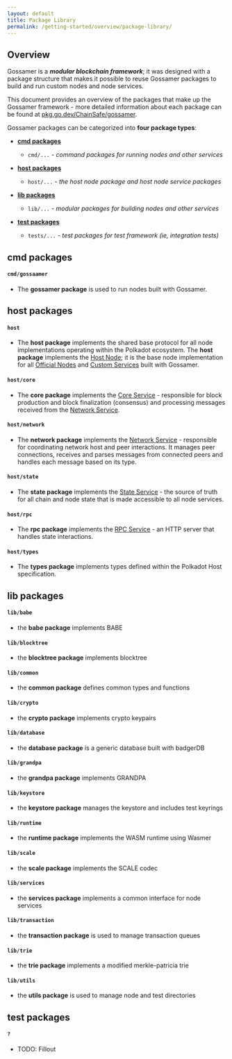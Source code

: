```yaml
---
layout: default
title: Package Library
permalink: /getting-started/overview/package-library/
---
```


## Overview

Gossamer is a ***modular blockchain framework***; it was designed with a package structure that makes it possible to reuse Gossamer packages to build and run custom nodes and node services.

This document provides an overview of the packages that make up the Gossamer framework - more detailed information about each package can be found at <a target="_blank" rel="noopener noreferrer" href="https://pkg.go.dev/github.com/ChainSafe/gossamer">pkg.go.dev/ChainSafe/gossamer</a>.

Gossamer packages can be categorized into **four package types**:

- **[cmd packages](#cmd-packages)**

    - `cmd/...` - _command packages for running nodes and other services_

- **[host packages](#host-packages)**

    - `host/...` - _the host node package and host node service packages_

- **[lib packages](#lib-packages)**

    - `lib/...` - _modular packages for building nodes and other services_

- **[test packages](#test-packages)**

    - `tests/...` - _test packages for test framework (ie, integration tests)_

## cmd packages

#### `cmd/gossaamer`

- The **gossamer package** is used to run nodes built with Gossamer.

## host packages

#### `host`

- The **host package** implements the shared base protocol for all node implementations operating within the Polkadot ecosystem. The **host package** implements the [Host Node](/building-gossamer/host-architecture#host-node); it is the base node implementation for all [Official Nodes](/building-gossamer/host-architecture#official-nodes) and [Custom Services](/building-gossamer/host-architecture#custom-services) built with Gossamer.

#### `host/core`

- The **core package** implements the [Core Service](/building-gossamer/host-architecture#core-service) -  responsible for block production and block finalization (consensus) and processing messages received from the [Network Service](/building-gossamer/host-architecture/#network-service).

#### `host/network`

- The **network package** implements the [Network Service](/building-gossamer/host-architecture/#network-service) - responsible for coordinating network host and peer interactions. It manages peer connections, receives and parses messages from connected peers and handles each message based on its type.

#### `host/state`

- The **state package** implements the [State Service](/building-gossamer/host-architecture#state-service) - the source of truth for all chain and node state that is made accessible to all node services.

#### `host/rpc`

- The **rpc package** implements the [RPC Service](/building-gossamer/host-architecture#rpc-service) - an HTTP server that handles state interactions.

#### `host/types`

- The **types package** implements types defined within the Polkadot Host specification.

## lib packages

#### `lib/babe`

- the **babe package** implements BABE

#### `lib/blocktree`

- the **blocktree package** implements blocktree

#### `lib/common`

- the **common package** defines common types and functions

#### `lib/crypto`

- the **crypto package** implements crypto keypairs

#### `lib/database`

- the **database package** is a generic database built with badgerDB

#### `lib/grandpa`

- the **grandpa package** implements GRANDPA

#### `lib/keystore`

- the **keystore package** manages the keystore and includes test keyrings

#### `lib/runtime`

- the **runtime package** implements the WASM runtime using Wasmer

#### `lib/scale`

- the **scale package** implements the SCALE codec

#### `lib/services`

- the **services package** implements a common interface for node services

#### `lib/transaction`

- the **transaction package** is used to manage transaction queues

#### `lib/trie`

- the **trie package** implements a modified merkle-patricia trie

#### `lib/utils`

- the **utils package** is used to manage node and test directories

## test packages

#### `?`

- TODO: Fillout